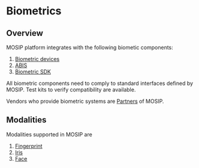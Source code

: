 # Biometrics

## Overview
MOSIP platform integrates with the following biometic components:
1. [Biometric devices](biometric-devices.md)
1. [ABIS](abis.md) 
1. [Biometric SDK](biometric-sdk.md)

All biometric components need to comply to standard interfaces defined by MOSIP.  Test kits to verify compatibility are available.

Vendors who provide biometric systems are [Partners](partners.md) of MOSIP.  

## Modalities
Modalities supported in MOSIP are
1. [Fingerprint](biometric-image-specification.md#fingerprint)
1. [Iris](biometric-image-specification.md#iris)
1. [Face](biometric-image-specification.md#face)

   


